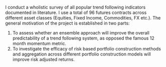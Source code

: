 I conduct a wholistic survey of all popular trend following indicators documented in literature. I use a total of 96 futures contracts across different asset classes (Equities, Fixed Income, Commodities, FX etc.).
The general motivation of the project is established in two parts:
1) To assess whether an ensemble approach will improve the overall predictability of a trend following system, as opposed the famous 12 month momentum metric. 
2) To investigate the efficacy of risk based portfolio construction methods and aggregation across different portfolio construction models will improve risk adjusted returns. 
